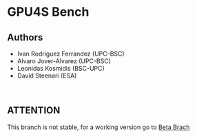 # **GPU4S Bench**

## **Authors**
- Ivan Rodriguez Ferrandez (UPC-BSC)
- Alvaro Jover-Alvarez (UPC-BSC)
- Leonidas Kosmidis (BSC-UPC)
- David Steenari (ESA)



<br/>

## **ATTENTION**
This branch is not stable, for a working version go to [Beta Brach](https://github.com/OBPMark/GPU4S_Bench/tree/beta)